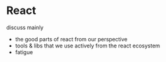 # React

discuss mainly
 - the good parts of react from our perspective
 - tools & libs that we use actively from the react ecosystem
 - fatigue